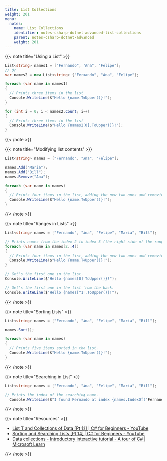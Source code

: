 ```yaml
---
title: List Collections
weight: 201
menu:
  notes:
    name: List Collections
    identifier: notes-csharp-dotnet-advanced-list-collections
    parent: notes-csharp-dotnet-advanced
    weight: 201
---
```


{{< note title="Using a List" >}}

```csharp
List<string> names1 = ["Fernando", "Ana", "Felipe"];
// Or 
var names2 = new List<string> {"Fernando", "Ana", "Felipe"};

foreach (var name in names1)
{
  // Prints three items in the list
  Console.WriteLine($"Hello {name.ToUpper()}!");
}

for (int i = 0; i < names2.Count; i++)
{
  // Prints three items in the list
  Console.WriteLine($"Hello {names2[0].ToUpper()}!");
}
```

{{< /note >}}

{{< note title="Modifying list contents" >}}

```csharp
List<string> names = ["Fernando", "Ana", "Felipe"];

names.Add("Maria");
names.Add("Bill");
names.Remove("Ana");

foreach (var name in names)
{
  // Prints four items in the list, adding the new two ones and removing one of them.
  Console.WriteLine($"Hello {name.ToUpper()}!");
}
```

{{< /note >}}

{{< note title="Ranges in Lists" >}}

```csharp
List<string> names = ["Fernando", "Ana", "Felipe", "Maria", "Bill"];

// Prints names from the index 2 to index 3 (the right side of the range is not inclusive)
foreach (var name in names[2..4]) 
{
  // Prints four items in the list, adding the new two ones and removing one of them.
  Console.WriteLine($"Hello {name.ToUpper()}!");
}

// Get's the first one in the list.
Console.WriteLine($"Hello {names[0].ToUpper()}!");

// Get's the first one in the list from the back.
Console.WriteLine($"Hello {names[^1].ToUpper()}!");
```

{{< /note >}}

{{< note title="Sorting Lists" >}}

```csharp
List<string> names = ["Fernando", "Ana", "Felipe", "Maria", "Bill"];

names.Sort();

foreach (var name in names) 
{
  // Prints five items sorted in the list.
  Console.WriteLine($"Hello {name.ToUpper()}!");
}
```
{{< /note >}}

{{< note title="Searching in List" >}}

```csharp
List<string> names = ["Fernando", "Ana", "Felipe", "Maria", "Bill"];

// Prints the index of the searching name.
  Console.WriteLine($"I found Fernando at index {names.IndexOf("Fernando")}");
```
{{< /note >}}

{{< note title="Resources" >}}

- [List T and Collections of Data [Pt 12] | C# for Beginners - YouTube](https://www.youtube.com/watch?v=M3UsM9l1m6c&list=PLdo4fOcmZ0oULFjxrOagaERVAMbmG20Xe&index=13)
- [Sorting and Searching Lists [Pt 14] | C# for Beginners - YouTube](https://www.youtube.com/watch?v=2sp4gWCq3o4&list=PLdo4fOcmZ0oULFjxrOagaERVAMbmG20Xe&index=15)
- [Data collections - Introductory interactive tutorial - A tour of C# | Microsoft Learn](https://learn.microsoft.com/en-us/dotnet/csharp/tour-of-csharp/tutorials/list-collection)

{{< /note >}}